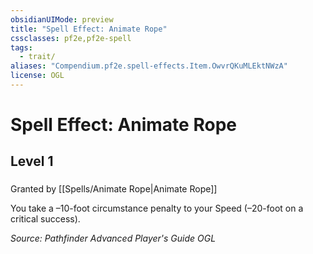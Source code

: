 ```yaml
---
obsidianUIMode: preview
title: "Spell Effect: Animate Rope"
cssclasses: pf2e,pf2e-spell
tags:
  - trait/
aliases: "Compendium.pf2e.spell-effects.Item.OwvrQKuMLEktNWzA"
license: OGL
---
```

# Spell Effect: Animate Rope
## Level 1
### 






Granted by [[Spells/Animate Rope|Animate Rope]]

You take a –10-foot circumstance penalty to your Speed (–20-foot on a critical success).

*Source: Pathfinder Advanced Player's Guide*
*OGL*
